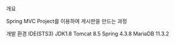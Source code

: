 개요

Spring MVC Project를 이용하여 게시판을 만드는 과정


개발 환경
IDE(STS3)
JDK1.8
Tomcat 8.5
Spring 4.3.8
MariaDB  11.3.2
